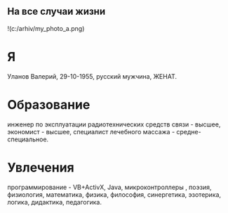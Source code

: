 ## На все случаи жизни

!(c:/arhiv/my_photo_a.png)
# Я
Уланов Валерий,
29-10-1955,
русский мужчина,
ЖЕНАТ.

# Образование
инженер по эксплуатации радиотехнических средств связи - высшее,
экономист - высшее,
специалист лечебного массажа - средне-специальное.

# Увлечения
программирование - VB+ActivX, Java, микроконтроллеры ,
поэзия,
физиология, математика, физика, философия, синергетика, эзотерика, логика, дидактика, педагогика.